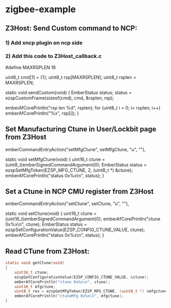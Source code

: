 # zigbee-example

## Z3Host: Send Custom command to NCP:

### 1) Add xncp plugin on ncp side
### 2) Add this code to Z3Host_callback.c

#define MAXRSPLEN 16

uint8_t cmd[1] = {1};
uint8_t rsp[MAXRSPLEN];
uint8_t rsplen = MAXRSPLEN;

static void sendCustom(void)
{
  EmberStatus status;
  status = ezspCustomFrame(sizeof(cmd), cmd, &rsplen, rsp);

  emberAfCorePrintln("rsp len %d", rsplen);
  for (uint8_t i = 0; i< rsplen; i++)
	  emberAfCorePrintln("%x", rsp[i]);
}

## Set Manufacturing Ctune in User/Lockbit page from Z3Host

emberCommandEntryAction("setMfgCtune", setMfgCtune, "u", ""),

static void setMfgCtune(void)
{
  uint16_t ctune = (uint8_t)emberSignedCommandArgument(0);
  EmberStatus status = ezspSetMfgToken(EZSP_MFG_CTUNE, 2, (uint8_t *) &ctune);
  emberAfCorePrintln("status 0x%x\n", status);
}

## Set a Ctune in NCP CMU register from Z3Host

emberCommandEntryAction("setCtune", setCtune, "u", ""),

static void setCtune(void)
{
  uint16_t ctune = (uint16_t)emberSignedCommandArgument(0);
  emberAfCorePrintln("ctune 0x%x\n", ctune);
  EmberStatus status = ezspSetConfigurationValue(EZSP_CONFIG_CTUNE_VALUE, ctune);
  emberAfCorePrintln("status 0x%x\n", status);
}

## Read CTune from Z3Host:

```c
static void getCtune(void)
{
	uint16_t ctune;
	ezspGetConfigurationValue(EZSP_CONFIG_CTUNE_VALUE, &ctune);
	emberAfCorePrintln("ctune 0x%x\n", ctune);
	uint16_t mfgctune;
	uint8_t res = ezspGetMfgToken(EZSP_MFG_CTUNE, (uint8_t *) &mfgctune);
	emberAfCorePrintln("ctuneMfg 0x%x\n", mfgctune);
}
